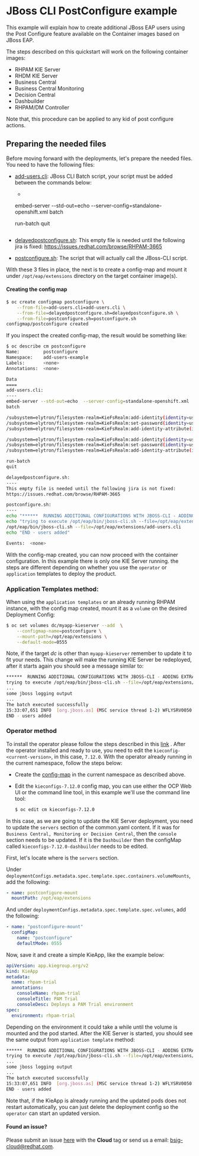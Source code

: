 # JBoss CLI PostConfigure example

This example will explain how to create additional JBoss EAP users using the Post Configure feature available on the
Container images based on JBoss EAP.

The steps described on this quickstart will work on the following container images:

- RHPAM KIE Server
- RHDM KIE Server
- Business Central
- Business Central Monitoring
- Decision Central
- Dashbuilder
- RHPAM/DM Controller

Note that, this procedure can be applied to any kid of post configure actions.

## Preparing the needed files

Before moving forward with the deployments, let's prepare the needed files. You need to have the following files:

- [add-users.cli](add-users.cli): JBoss CLI Batch script, your script must be added between the commands below:
    - ```bash
  embed-server --std-out=echo --server-config=standalone-openshift.xml batch

    <your jboss-cli commands>

  run-batch quit
    ```

- [delayedpostconfigure.sh](delayedpostconfigure.sh): This empty file is needed until the following jira is fixed:
  https://issues.redhat.com/browse/RHPAM-3665

- [postconfigure.sh](postconfigure.sh): The script that will actually call the JBoss-CLI script.

With these 3 files in place, the next is to create a config-map and mount it under `/opt/eap/extensions` directory on
the target container image(s).

#### Creating the config map

```bash
$ oc create configmap postconfigure \
    --from-file=add-users.cli=add-users.cli \
    --from-file=delayedpostconfigure.sh=delayedpostconfigure.sh \
    --from-file=postconfigure.sh=postconfigure.sh
configmap/postconfigure created
```

If you inspect the created config-map, the result would be something like:

```bash
$ oc describe cm postconfigure
Name:         postconfigure
Namespace:    add-users-example
Labels:       <none>
Annotations:  <none>

Data
====
add-users.cli:
----
embed-server --std-out=echo  --server-config=standalone-openshift.xml
batch

/subsystem=elytron/filesystem-realm=KieFsRealm:add-identity(identity=user1)
/subsystem=elytron/filesystem-realm=KieFsRealm:set-password(identity=user1, clear={password="pass123*"})
/subsystem=elytron/filesystem-realm=KieFsRealm:add-identity-attribute(identity=user1, name=role, value=["kie-server","rest-all","admin","kiemgmt","Administrators","user"])

/subsystem=elytron/filesystem-realm=KieFsRealm:add-identity(identity=user2)
/subsystem=elytron/filesystem-realm=KieFsRealm:set-password(identity=user2, clear={password="pass123*"})
/subsystem=elytron/filesystem-realm=KieFsRealm:add-identity-attribute(identity=user2, name=role, value=["kie-server","rest-all","admin","kiemgmt"])

run-batch
quit

delayedpostconfigure.sh:
----
This empty file is needed until the following jira is not fixed:
https://issues.redhat.com/browse/RHPAM-3665

postconfigure.sh:
----
echo "******  RUNNING ADDITIONAL CONFIGURATIONS WITH JBOSS-CLI - ADDING EXTRA ELYTRON USERS TO KIE FS REALM **********"
echo "trying to execute /opt/eap/bin/jboss-cli.sh --file=/opt/eap/extensions/add-users.cli"
/opt/eap/bin/jboss-cli.sh --file=/opt/eap/extensions/add-users.cli
echo "END - users added"

Events:  <none>
```

With the config-map created, you can now proceed with the container configuration. In this example there is only one KIE
Server running. the steps are different depending on whether you use the `operator` or `application` templates to deploy
the product.

### Application Templates method:

When using the `application templates` or an already running RHPAM instance, with the config map created, mount it as
a `volume` on the desired Deployment Config:

```bash
$ oc set volumes dc/myapp-kieserver --add  \
    --configmap-name=postconfigure \
    --mount-path=/opt/eap/extensions \
    --default-mode=0555
```

Note, if the target *dc* is other than `myapp-kieserver` remember to update it to fit your needs. This change will make
the running KIE Server be redeployed, after it starts again you should see a message similar to:

```bash
******  RUNNING ADDITIONAL CONFIGURATIONS WITH JBOSS-CLI - ADDING EXTRA ELYTRON USERS TO KIE FS REALM **********
trying to execute /opt/eap/bin/jboss-cli.sh --file=/opt/eap/extensions/add-users.cli
...
some jboss logging output
...
The batch executed successfully
15:33:07,651 INFO  [org.jboss.as] (MSC service thread 1-2) WFLYSRV0050: JBoss EAP 7.4.1.GA (WildFly Core 15.0.4.Final-redhat-00001) stopped in 40ms
END - users added
```

### Operator method

To install the operator please follow the steps described in
this [link](https://access.redhat.com/documentation/en-us/red_hat_process_automation_manager/7.12/html/deploying_red_hat_process_automation_manager_on_red_hat_openshift_container_platform/operator-con_openshift-operator)
. After the operator installed and ready to use, you need to edit the `kieconfig-<current-version>`, in this
case, `7.12.0`. With the operator already running in the current namespace, follow the steps below:

- Create the [config-map](#creating-the-config-map) in the current namespace as described above.
- Edit the `kieconfigs-7.12.0` config map, you can use either the OCP Web UI or the command line tool, in this example
  we'll use the command line tool:

  ```bash
  $ oc edit cm kieconfigs-7.12.0
  ```

In this case, as we are going to update the KIE Server deployment, you need to update the `servers` section of the
common.yaml content. If it was for `Business Central, Monitoring or Decision Central`, then the `console` section needs
to be updated. If it is the `Dashbuilder` then the configMap called `kieconfigs-7.12.0-dashbuilder` needs to be edited.

First, let's locate where is the `servers` section.

Under `deploymentConfigs.metadata.spec.template.spec.containers.volumeMounts`, add the following:

```yaml
- name: postconfigure-mount
  mountPath: /opt/eap/extensions
```

And under `deploymentConfigs.metadata.spec.template.spec.volumes`, add the following:

```yaml
- name: "postconfigure-mount"
  configMap:
    name: "postconfigure"
    defaultMode: 0555
```

Now, save it and create a simple KieApp, like the example below:

```yaml
apiVersion: app.kiegroup.org/v2
kind: KieApp
metadata:
  name: rhpam-trial
  annotations:
    consoleName: rhpam-trial
    consoleTitle: PAM Trial
    consoleDesc: Deploys a PAM Trial environment
spec:
  environment: rhpam-trial
```

Depending on the environment it could take a while until the volume is mounted and the pod started. After the KIE Server
is started, you should see the same output from `application template` method:

```bash
******  RUNNING ADDITIONAL CONFIGURATIONS WITH JBOSS-CLI - ADDING EXTRA ELYTRON USERS TO KIE FS REALM **********
trying to execute /opt/eap/bin/jboss-cli.sh --file=/opt/eap/extensions/add-users.cli
...
some jboss logging output
...
The batch executed successfully
15:33:07,651 INFO  [org.jboss.as] (MSC service thread 1-2) WFLYSRV0050: JBoss EAP 7.4.1.GA (WildFly Core 15.0.4.Final-redhat-00001) stopped in 40ms
END - users added
```

Note that, if the KieApp is already running and the updated pods does not restart automatically, you can just delete the
deployment config so the `operator` can start an updated version.

#### Found an issue?

Please submit an issue [here](https://issues.jboss.org/projects/RHPAM) with the **Cloud** tag or send us a email:
bsig-cloud@redhat.com.

